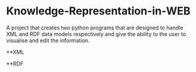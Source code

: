 # Knowledge-Representation-in-WEB
A project that creates two python programs that are designed to handle XML and RDF data models respectively and give the ability to the user to visualise and edit the information.

**XML


**RDF
